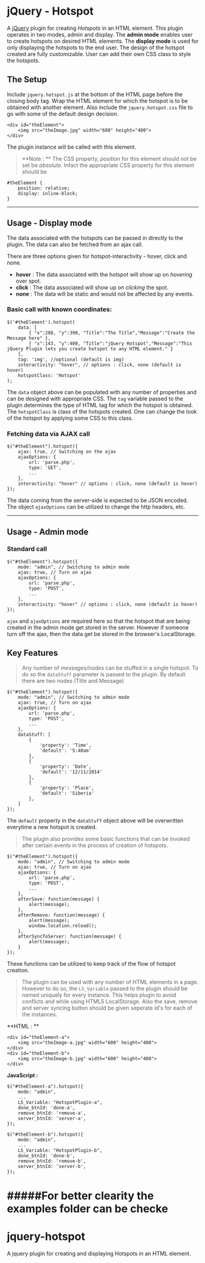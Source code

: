 jQuery - Hotspot
================

A [jQuery](http://www.jquery.com) plugin for creating *Hotspots* in an HTML element. This plugin operates in two modes, admin and display. The **admin mode** enables user to create hotspots on desired HTML elements. The **display mode** is used for only displaying the hotspots to the end user. The design of the hotspot created are fully customizable. User can add their own CSS class to style the hotspots.

The Setup
---------
Include `jquery.hotspot.js` at the bottom of the HTML page before the closing body tag. Wrap the HTML element for which the hotspot is to be obtained with another element. Also include the `jquery.hotspot.css` file to go with some of the default design decision.
```
<div id="theElement">
	<img src="theImage.jpg" width="600" height="400">
</div>
```
The plugin instance will be called with this element.
> **Note : ** The CSS property, *position* for this element should not be set be *absolute*. Infact the appropriate CSS property for this element should be 
```
#theElement {
	position: relative;
	display: inline-block;
}
```

---

Usage - Display mode
--------------------

The data associated with the hotspots can be passed in directly to the plugin.
The data can also be fetched from an ajax call.

There are three options given for hotspot-interactivity - hover, click and none.
- **hover** : The data associated with the hotspot will show up on *hovering* over spot.
- **click** : The data associated will show up on *clicking* the spot.
- **none** : The data will be static and would not be affected by any events.

### Basic call with known coordinates:
```
$('#theElement').hotspot(
	data: [
		{ "x":288, "y":390, "Title":"The Title","Message":"Create the Message here" },
		{ "x":143, "y":400, "Title":"jQuery Hotspot","Message":"This jQuery Plugin lets you create hotspot to any HTML element." }
	],
	tag: 'img', //optional (default is img)
	interactivity: "hover", // options : click, none (default is hover)
	hotspotClass: 'Hotspot'
);
```
The `data` object above can be populated with any number of properties and can be designed with appropriate CSS. The `tag` variable passed to the plugin determines the type of HTML tag for which the hotspot is obtained. The ``hotspotClass`` is class of the hotspots created. One can change the look of the  hotspot by applying some CSS to this class.

### Fetching data via AJAX call
```
$("#theElement").hotspot({
	ajax: true, // Switching on the ajax
	ajaxOptions: {
		url: 'parse.php',
		type: 'GET',
		...
	},
	interactivity: "hover" // options : click, none (default is hover)
});
```
The data coming from the server-side is expected to be JSON encoded. The object `ajaxOptions` can be utilized to change the http headers, etc.

---

Usage - Admin mode
--------------------
### Standard call
```
$("#theElement").hotspot({
    mode: "admin", // Switching to admin mode
	ajax: true, // Turn on ajax
	ajaxOptions: {
		url: 'parse.php',
		type: 'POST',
		...
	},
	interactivity: "hover" // options : click, none (default is hover)
});
```
``ajax`` and ``ajaxOptions`` are required here so that the hotspot that are being created in the admin mode get stored in the server. However if someone turn off the ajax, then the data get be stored in the browser's LocalStorage.

Key Features 
------------

> Any number of *messages/nodes* can be stuffed in a single hotspot. To do so the `dataStuff` parameter is passed to the plugin. By default there are two nodes (Title and Message)

```
$("#theElement").hotspot({
    mode: "admin", // Switching to admin mode
	ajax: true, // Turn on ajax
	ajaxOptions: {
		url: 'parse.php',
		type: 'POST',
		...
	},
	dataStuff: [
		{
			'property': 'Time',
			'default': '5:40am'
		},
		{
			'property': 'Date',
			'default': '12/11/2014'
		},
		{
			'property': 'Place',
			'default': 'Siberia'
		},
	]
});
```
The ``default`` property in the ``dataStuff`` object above will be overwritten everytime a new hotspot is created.

> The plugin also provides some basic functions that can be invoked after certain events in the process of creation of hotspots.

```
$("#theElement").hotspot({
    mode: "admin", // Switching to admin mode
	ajax: true, // Turn on ajax
	ajaxOptions: {
		url: 'parse.php',
		type: 'POST',
		...
	},
	afterSave: function(message) {
		alert(message);
	},
	afterRemove: function(message) {
		alert(message);
		window.location.reload();
	},
	afterSyncToServer: function(message) {
		alert(message);
	}
});
```
These functions can be utilized to keep track of the flow of hotspot creation.

> The plugin can be used with any number of HTML elements in a page. However to do so, the `LS_Variable` passed to the plugin should be named uniquely for every instance. This helps plugin to avoid conflicts and while using HTML5 LocalStorage. Also the save, remove and server syncing button should be given seperate id's for each of the instances.

**HTML : **
```
<div id="theElement-a">
	<img src="theImage-a.jpg" width="600" height="400">
</div>
<div id="theElement-b">
	<img src="theImage-b.jpg" width="600" height="400">
</div>
```
**JavaScript :**
```
$("#theElement-a").hotspot({
	mode: "admin",
	...
	LS_Variable: "HotspotPlugin-a",
	done_btnId: 'done-a',
	remove_btnId: 'remove-a',
	server_btnId: 'server-a',
});

$("#theElement-b").hotspot({
    mode: "admin",
    ...
	LS_Variable: "HotspotPlugin-b",
	done_btnId: 'done-b',
	remove_btnId: 'remove-b',
	server_btnId: 'server-b',
});
```

#####For better clearity the examples folder can be checke
=======
jquery-hotspot
==============

A jquery plugin for creating and displaying Hotspots in an HTML element.
